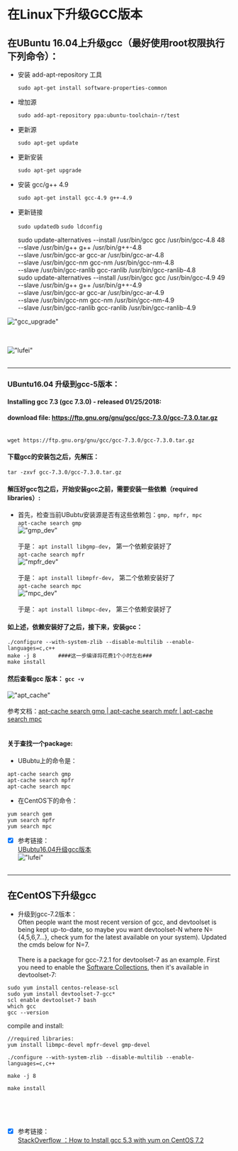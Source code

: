 在Linux下升级GCC版本
===========
## 在UBuntu 16.04上升级gcc（最好使用root权限执行下列命令）：
* 安装 add-apt-repository 工具

	`sudo apt-get install software-properties-common`

* 增加源

	`sudo add-apt-repository ppa:ubuntu-toolchain-r/test`

* 更新源

	`sudo apt-get update`

* 更新安装

	`sudo apt-get upgrade`

* 安装 gcc/g++ 4.9

	`sudo apt-get install gcc-4.9 g++-4.9`

* 更新链接

	`sudo updatedb`
	`sudo ldconfig`

	sudo update-alternatives --install /usr/bin/gcc gcc /usr/bin/gcc-4.8 48 \
	 --slave /usr/bin/g++ g++ /usr/bin/g++-4.8 \
	 --slave /usr/bin/gcc-ar gcc-ar /usr/bin/gcc-ar-4.8 \
	 --slave /usr/bin/gcc-nm gcc-nm /usr/bin/gcc-nm-4.8 \
	 --slave /usr/bin/gcc-ranlib gcc-ranlib /usr/bin/gcc-ranlib-4.8<br />
	sudo update-alternatives --install /usr/bin/gcc gcc /usr/bin/gcc-4.9 49 \
	 --slave /usr/bin/g++ g++ /usr/bin/g++-4.9 \
	 --slave /usr/bin/gcc-ar gcc-ar /usr/bin/gcc-ar-4.9 \
	 --slave /usr/bin/gcc-nm gcc-nm /usr/bin/gcc-nm-4.9 \
	 --slave /usr/bin/gcc-ranlib gcc-ranlib /usr/bin/gcc-ranlib-4.9

!["gcc_upgrade"](https://github.com/tycao/tycao.github.io/blob/master/src/gcc_upgrade.png "gcc_upgrade")<br /><br /><br />

!["lufei"](https://github.com/tycao/tycao.github.io/blob/master/src/lufei.jpg "lufei")<br /><br />
****************
### UBuntu16.04 升级到gcc-5版本：<br />

#### Installing gcc 7.3 (gcc 7.3.0) - released 01/25/2018:

#### download file: https://ftp.gnu.org/gnu/gcc/gcc-7.3.0/gcc-7.3.0.tar.gz  <br /><br />
`wget https://ftp.gnu.org/gnu/gcc/gcc-7.3.0/gcc-7.3.0.tar.gz`
#### 下载gcc的安装包之后，先解压：
`tar -zxvf gcc-7.3.0/gcc-7.3.0.tar.gz`
#### 解压好gcc包之后，开始安装gcc之前，需要安装一些依赖（required libraries）:
* 首先，检查当前UBubtu安装源是否有这些依赖包：`gmp, mpfr, mpc`<br />
`apt-cache search gmp` <br />
!["gmp_dev"](https://github.com/tycao/tycao.github.io/blob/master/src/gmp_dev.png "gmp_dev")<br /><br />
于是： `apt install libgmp-dev`， 第一个依赖安装好了<br />
`apt-cache search mpfr` <br />
!["mpfr_dev"](https://github.com/tycao/tycao.github.io/blob/master/src/mpfr_dev.png "mpfr_dev")<br /><br />
于是： `apt install libmpfr-dev`， 第二个依赖安装好了<br />
`apt-cache search mpc` <br />
!["mpc_dev"](https://github.com/tycao/tycao.github.io/blob/master/src/mpc.png "mpc_dev")<br /><br />
于是： `apt install libmpc-dev`， 第三个依赖安装好了<br />
#### 如上述，依赖安装好了之后，接下来，安装gcc：<br />
```shell
./configure --with-system-zlib --disable-multilib --enable-languages=c,c++
make -j 8		####这一步编译将花费1个小时左右###
make install
```
#### 然后查看gcc 版本： `gcc -v`
!["apt_cache"](https://github.com/tycao/tycao.github.io/blob/master/src/apt_cache.png "apt_cache")<br /><br />
参考文档：[apt-cache search gmp | apt-cache search mpfr | apt-cache search mpc](https://askubuntu.com/questions/832597/e-unable-to-locate-package-php5-gmp)<br /><br />

#### 关于查找一个package:
* UBubtu上的命令是： 
```shell
apt-cache search gmp
apt-cache search mpfr
apt-cache search mpc
```

* 在CentOS下的命令：
```shell
yum search gem
yum search mpfr
yum search mpc
```
	

* [x] 参考链接：<br />
[UBubtu16.04升级gcc版本](https://blog.csdn.net/Watson2016/article/details/52415429)<br />
!["lufei"](https://github.com/tycao/tycao.github.io/blob/master/src/lufei.jpg "lufei")<br /><br />
*****

## 在CentOS下升级gcc
* 升级到gcc-7.2版本：<br />
Often people want the most recent version of gcc, and devtoolset is being kept up-to-date, so maybe you want devtoolset-N where N={4,5,6,7...}, check yum for the latest available on your system). Updated the cmds below for N=7.
<br /><br />
There is a package for gcc-7.2.1 for devtoolset-7 as an example. First you need to enable the [Software Collections](https://www.softwarecollections.org/en/scls/rhscl/devtoolset-4/), then it's available in devtoolset-7:
```shell
sudo yum install centos-release-scl
sudo yum install devtoolset-7-gcc*
scl enable devtoolset-7 bash
which gcc
gcc --version
```

compile and install:
```shell
//required libraries:
yum install libmpc-devel mpfr-devel gmp-devel

./configure --with-system-zlib --disable-multilib --enable-languages=c,c++

make -j 8

make install
```
<br /><br /><br />
* [x] 参考链接：<br />
[StackOverflow ：How to Install gcc 5.3 with yum on CentOS 7.2](https://stackoverflow.com/questions/36327805/how-to-install-gcc-5-3-with-yum-on-centos-7-2)<br />